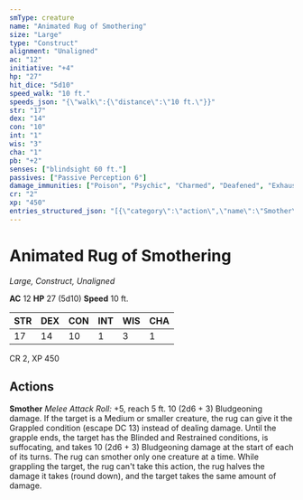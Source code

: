 ```yaml
---
smType: creature
name: "Animated Rug of Smothering"
size: "Large"
type: "Construct"
alignment: "Unaligned"
ac: "12"
initiative: "+4"
hp: "27"
hit_dice: "5d10"
speed_walk: "10 ft."
speeds_json: "{\"walk\":{\"distance\":\"10 ft.\"}}"
str: "17"
dex: "14"
con: "10"
int: "1"
wis: "3"
cha: "1"
pb: "+2"
senses: ["blindsight 60 ft."]
passives: ["Passive Perception 6"]
damage_immunities: ["Poison", "Psychic", "Charmed", "Deafened", "Exhaustion", "Frightened", "Paralyzed", "Petrified", "Poisoned"]
cr: "2"
xp: "450"
entries_structured_json: "[{\"category\":\"action\",\"name\":\"Smother\",\"text\":\"*Melee Attack Roll:* +5, reach 5 ft. 10 (2d6 + 3) Bludgeoning damage. If the target is a Medium or smaller creature, the rug can give it the Grappled condition (escape DC 13) instead of dealing damage. Until the grapple ends, the target has the Blinded and Restrained conditions, is suffocating, and takes 10 (2d6 + 3) Bludgeoning damage at the start of each of its turns. The rug can smother only one creature at a time. While grappling the target, the rug can't take this action, the rug halves the damage it takes (round down), and the target takes the same amount of damage.\",\"kind\":\"Melee Attack Roll\",\"to_hit\":\"+5\",\"range\":\"5 ft\",\"target\":\"one creature\",\"damage\":\"10 (2d6 + 3) Bludgeoning\"}]"
---
```


# Animated Rug of Smothering
*Large, Construct, Unaligned*

**AC** 12
**HP** 27 (5d10)
**Speed** 10 ft.

| STR | DEX | CON | INT | WIS | CHA |
| --- | --- | --- | --- | --- | --- |
| 17 | 14 | 10 | 1 | 3 | 1 |

CR 2, XP 450

## Actions

**Smother**
*Melee Attack Roll:* +5, reach 5 ft. 10 (2d6 + 3) Bludgeoning damage. If the target is a Medium or smaller creature, the rug can give it the Grappled condition (escape DC 13) instead of dealing damage. Until the grapple ends, the target has the Blinded and Restrained conditions, is suffocating, and takes 10 (2d6 + 3) Bludgeoning damage at the start of each of its turns. The rug can smother only one creature at a time. While grappling the target, the rug can't take this action, the rug halves the damage it takes (round down), and the target takes the same amount of damage.
